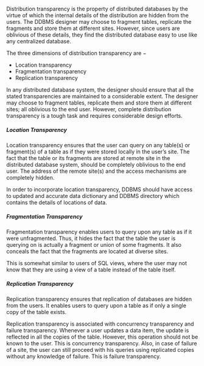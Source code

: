 Distribution transparency is the property of distributed databases by the virtue of which the internal details of the distribution are hidden from the users. The DDBMS designer may choose to fragment tables, replicate the fragments and store them at different sites. However, since users are oblivious of these details, they find the distributed database easy to use like any centralized database.

The three dimensions of distribution transparency are −

* Location transparency
* Fragmentation transparency
* Replication transparency

In any distributed database system, the designer should ensure that all the stated transparencies are maintained to a considerable extent. The designer may choose to fragment tables, replicate them and store them at different sites; all oblivious to the end user. However, complete distribution transparency is a tough task and requires considerable design efforts.

##### Location Transparency

Location transparency ensures that the user can query on any table(s) or fragment(s) of a table as if they were stored locally in the user’s site. The fact that the table or its fragments are stored at remote site in the distributed database system, should be completely oblivious to the end user. The address of the remote site(s) and the access mechanisms are completely hidden.

In order to incorporate location transparency, DDBMS should have access to updated and accurate data dictionary and DDBMS directory which contains the details of locations of data.

##### Fragmentation Transparency
Fragmentation transparency enables users to query upon any table as if it were unfragmented. Thus, it hides the fact that the table the user is querying on is actually a fragment or union of some fragments. It also conceals the fact that the fragments are located at diverse sites.

This is somewhat similar to users of SQL views, where the user may not know that they are using a view of a table instead of the table itself.

##### Replication Transparency
Replication transparency ensures that replication of databases are hidden from the users. It enables users to query upon a table as if only a single copy of the table exists.

Replication transparency is associated with concurrency transparency and failure transparency. Whenever a user updates a data item, the update is reflected in all the copies of the table. However, this operation should not be known to the user. This is concurrency transparency. Also, in case of failure of a site, the user can still proceed with his queries using replicated copies without any knowledge of failure. This is failure transparency.

